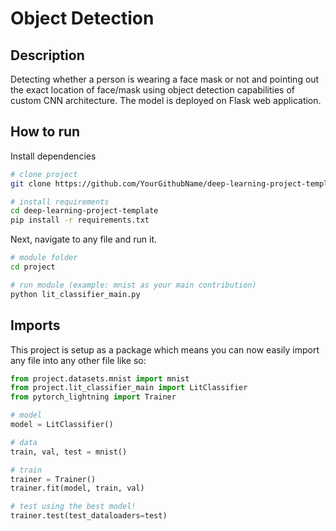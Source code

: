 # Object Detection   

## Description   
Detecting whether a person is wearing a face mask or not and pointing out the exact location of face/mask using object detection capabilities of custom CNN architecture. The model is deployed on Flask web application.

## How to run   
Install dependencies   
```bash
# clone project   
git clone https://github.com/YourGithubName/deep-learning-project-template

# install requirements
cd deep-learning-project-template 
pip install -r requirements.txt
 ```   
 Next, navigate to any file and run it.   
 ```bash
# module folder
cd project

# run module (example: mnist as your main contribution)   
python lit_classifier_main.py    
```

## Imports
This project is setup as a package which means you can now easily import any file into any other file like so:
```python
from project.datasets.mnist import mnist
from project.lit_classifier_main import LitClassifier
from pytorch_lightning import Trainer

# model
model = LitClassifier()

# data
train, val, test = mnist()

# train
trainer = Trainer()
trainer.fit(model, train, val)

# test using the best model!
trainer.test(test_dataloaders=test)
```
